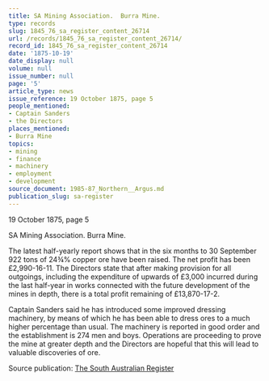 ```yaml
---
title: SA Mining Association.  Burra Mine.
type: records
slug: 1845_76_sa_register_content_26714
url: /records/1845_76_sa_register_content_26714/
record_id: 1845_76_sa_register_content_26714
date: '1875-10-19'
date_display: null
volume: null
issue_number: null
page: '5'
article_type: news
issue_reference: 19 October 1875, page 5
people_mentioned:
- Captain Sanders
- the Directors
places_mentioned:
- Burra Mine
topics:
- mining
- finance
- machinery
- employment
- development
source_document: 1985-87_Northern__Argus.md
publication_slug: sa-register
---
```


19 October 1875, page 5

SA Mining Association.  Burra Mine.

The latest half-yearly report shows that in the six months to 30 September 922 tons of 24¾% copper ore have been raised.  The net profit has been £2,990-16-11.  The Directors state that after making provision for all outgoings, including the expenditure of upwards of £3,000 incurred during the last half-year in works connected with the future development of the mines in depth, there is a total profit remaining of £13,870-17-2.

Captain Sanders said he has introduced some improved dressing machinery, by means of which he has been able to dress ores to a much higher percentage than usual.  The machinery is reported in good order and the establishment is 274 men and boys.  Operations are proceeding to prove the mine at greater depth and the Directors are hopeful that this will lead to valuable discoveries of ore.

Source publication: [The South Australian Register](/publications/sa-register/)
